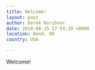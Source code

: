 ```yaml
---
title: Welcome!
layout: post
author: Derek Kershner
date: 2018-08-25 17:54:39 +0000
location: Bend, OR
country: USA

---
```

Welcome!